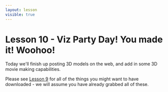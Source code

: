 ```yaml
---
layout: lesson
visible: true
---
```


# Lesson 10 - Viz Party Day! You made it!  Woohoo!

Today we'll finish up posting 3D models on the web, and add in some 3D movie making capabilities.

Please see [Lesson 9](../lesson09/index.html) for all of the things you might want to have downloaded - we will assume you have already grabbed all of these.


